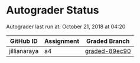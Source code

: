 # Autograder Status
Autograder last run at: October 21, 2018 at 04:20

| GitHub ID | Assignment | Graded Branch |
|-----------|------------|---------------|
| jillianaraya | a4 | [graded-89ec90](https://github.com/Fall2018COMP401-001/a4-jillianaraya/tree/graded-89ec90) | 
